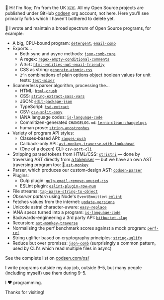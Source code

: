 👋 Hi! I'm Roy; I'm from the UK 🇬🇧. All my Open Source projects are published under GitHub [codsen](https://github.com/codsen) org account, not here. Here you'll see primarily forks which I haven't bothered to delete yet.

🔭 I wrote and maintain a broad spectrum of Open Source programs, for example:

- A big, CPU-bound program: [`detergent`](https://codsen.com/os/detergent), [`email-comb`](https://codsen.com/os/email-comb)
- Exports...
	- Both sync and async methods: [`json-comb-core`](https://codsen.com/os/json-comb-core)
	- A regex: [`regex-empty-conditional-comments`](https://codsen.com/os/regex-empty-conditional-comments)	
	- A `Set`: [`html-entities-not-email-friendly`](https://codsen.com/os/html-entities-not-email-friendly)
	- CSS as string: [`generate-atomic-css`](https://codsen.com/os/generate-atomic-css)
	- `2^n` combinations of plain options object boolean values for unit tests: [`test-mixer`](https://codsen.com/os/test-mixer)
- Scannerless parser algorithm, processing the...
	- HTML: [`html-crush`](https://codsen.com/os/html-crush)
	- CSS: [`string-extract-sass-vars`](https://codsen.com/os/string-extract-sass-vars)
	- JSON: [`edit-package-json`](https://codsen.com/os/edit-package-json)
	- TypeScript: [`tsd-extract`](https://codsen.com/os/tsd-extract)
	- CSV: [`csv-split-easy`](https://codsen.com/os/csv-split-easy)
	- IANA language codes: [`is-language-code`](https://codsen.com/os/is-language-code)
	- Commitizen-generated `CHANGELOG.md`: [`lerna-clean-changelogs`](https://codsen.com/os/lerna-clean-changelogs)
	- human prose: [`string-apostrophes`](https://codsen.com/os/string-apostrophes)
- Variety of program API styles:
	- Classes-based API: [`ranges-push`](https://codsen.com/os/ranges-push)
	- Callback-only API: [`ast-monkey-traverse-with-lookahead`](https://codsen.com/os/ast-monkey-traverse-with-lookahead)
	- (One of a dozen) CLI: [`csv-sort-cli`](https://codsen.com/os/csv-sort-cli)
- Stripping parsed tokens from HTML/CSS: [`stristri`](https://codsen.com/os/stristri) — done by traversing AST directly from [a tokeniser](https://codsen.com/os/codsen-tokenizer) — but we have an own AST traversing program too: [🐒 `ast-monkey`](https://codsen.com/os/ast-monkey)
- Parser, which produces our custom-design AST: [`codsen-parser`](https://codsen.com/os/codsen-parser)
- Plugins:
	- Gulp plugin: [`gulp-email-remove-unused-css`](https://codsen.com/os/gulp-email-remove-unused-css)
	- ESLint plugin: [`eslint-plugin-row-num`](https://codsen.com/os/eslint-plugin-row-num)
- File streams: [`tap-parse-string-to-object`](https://codsen.com/os/tap-parse-string-to-object)
- _Observer pattern_ using Node's `EventEmmitter`: [`emlint`](https://codsen.com/os/emlint)
- Fetches values from the internet: [`update-versions`](https://codsen.com/os/update-versions)
- Unicode astral character-aware: [`easy-replace`](https://codsen.com/os/easy-replace)
- IANA specs turned into a program: [`is-language-code`](https://codsen.com/os/is-language-code)
- Backwards-engineering a 3rd party API: [`bitbucket-slug`](https://codsen.com/os/bitbucket-slug)
- Recursion: [`ast-monkey-traverse`](https://codsen.com/os/ast-monkey-traverse)
- Normalising the perf benchmark scores against a mock program: [`perf-ref`](https://codsen.com/os/perf-ref)
- String uglifier based on cryptography principles: [`string-uglify`](https://codsen.com/os/string-uglify)
- Reduce but over promises: [`json-comb`](https://codsen.com/os/json-comb) (surprisingly a common pattern, used by CLI's which read multiple files in async)

See the complete list on [codsen.com/os/](https://codsen.com/os)

I write programs outside my day job, outside 9–5, but many people (including myself) use them during 9–5.

I ❤️ programming.

Thanks for visiting!
